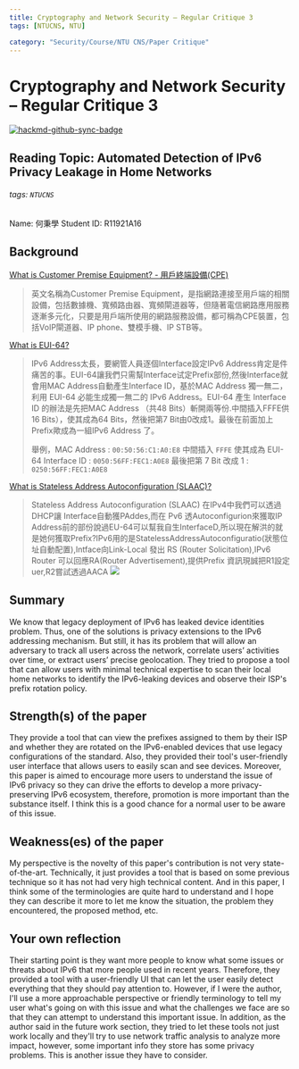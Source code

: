 ```yaml
---
title: Cryptography and Network Security – Regular Critique 3
tags: [NTUCNS, NTU]

category: "Security/Course/NTU CNS/Paper Critique"
---
```


# Cryptography and Network Security – Regular Critique 3
<!-- more -->

[![hackmd-github-sync-badge](https://hackmd.io/q_V04ik8RkCQS4-DbqJoGg/badge)](https://hackmd.io/q_V04ik8RkCQS4-DbqJoGg)

## Reading Topic: Automated Detection of IPv6 Privacy Leakage in Home Networks
###### tags: `NTUCNS`
Name: 何秉學	Student ID: R11921A16

## Background
[What is Customer Premise Equipment? - 用戶終端設備(CPE)](https://www.moneydj.com/kmdj/wiki/wikiviewer.aspx?keyid=047cf9b1-e1ba-4578-8fcc-160bd2d3fc8d)
> 英文名稱為Customer Premise Equipment，是指網路連接至用戶端的相關設備，包括數據機、寬頻路由器、寬頻閘道器等，但隨著電信網路應用服務逐漸多元化，只要是用戶端所使用的網路服務設備，都可稱為CPE裝置，包括VoIP閘道器、IP phone、雙模手機、IP STB等。

[What is EUI-64?](https://www.jannet.hk/ip-address-version-6-ipv6-zh-hant/)
>IPv6 Address太長，要網管人員逐個Interface設定IPv6 Address肯定是件痛苦的事。EUI-64讓我們只需幫Interface试定Prefix部份,然後Interface就會用MAC Address自動產生Interface ID，基於MAC Address 獨一無二，利用 EUI-64 必能生成獨一無二的 IPv6 Address。EUI-64 產生 Interface ID 的辦法是先把MAC Address （共48 Bits）斬開兩等份.中間插入FFFE供16 Bits），使其成為64 Bits，然後把第7 Bit由0改成1。最後在前面加上Prefix歟成為一組IPv6 Address 了。
>
>舉例，MAC Address : `00:50:56:C1:A0:E8`
中間插入 `FFFE` 使其成為 EUI-64 Interface ID : `0050:56FF:FEC1:A0E8`
最後把第 7 Bit 改成 1 : `0250:56FF:FEC1:A0E8`

[What is Stateless Address Autoconfiguration (SLAAC)?](https://www.jannet.hk/ip-address-version-6-ipv6-zh-hant/)
> Stateless Address Autoconfiguration (SLAAC)
在IPv4中我們可以透過DHCP讓 Interface自動獲PAddes,而在 Pv6 透Autoconfigurion來獲取IP Address前的部份說過EU-64可以幫我自生InterfaceD,所以現在解洪的就是她何獲取Prefix?IPv6用的是StatelessAddressAutoconfiguratio(狀態位址自動配置),Intface向Link-Local 發出 RS (Router Solicitation),IPv6 Router 可以回應RA(Router Advertisement),提供Prefix 資訊現誠把R1設定uer,R2嘗試透過AACA
![](https://i.imgur.com/rCcZUnM.png)



## Summary
We know that legacy deployment of IPv6 has leaked device identities problem. Thus, one of the solutions is privacy extensions to the IPv6 addressing mechanism. But still, it has its problem that will allow an adversary to track all users across the network, correlate users’ activities over time, or extract users’ precise geolocation. They tried to propose a tool that can allow users with minimal technical expertise to scan their local home networks to identify the IPv6-leaking devices and observe their ISP's prefix rotation policy.

## Strength(s) of the paper
They provide a tool that can view the prefixes assigned to them by their ISP and whether they are rotated on the IPv6-enabled devices that use legacy configurations of the standard. Also, they provided their tool's user-friendly user interface that allows users to easily scan and see devices.
Moreover, this paper is aimed to encourage more users to understand the issue of IPv6 privacy so they can drive the efforts to develop a more privacy-preserving IPv6 ecosystem, therefore, promotion is more important than the substance itself. I think this is a good chance for a normal user to be aware of this issue.

## Weakness(es) of the paper
My perspective is the novelty of this paper's contribution is not very state-of-the-art. Technically, it just provides a tool that is based on some previous technique so it has not had very high technical content. And in this paper, I think some of the terminologies are quite hard to understand and I hope they can describe it more to let me know the situation, the problem they encountered, the proposed method, etc.

## Your own reflection
Their starting point is they want more people to know what some issues or threats about IPv6 that more people used in recent years. Therefore, they provided a tool with a user-friendly UI that can let the user easily detect everything that they should pay attention to. However, if I were the author, I'll use a more approachable perspective or friendly terminology to tell my user what's going on with this issue and what the challenges we face are so that they can attempt to understand this important issue.
In addition, as the author said in the future work section, they tried to let these tools not just work locally and they'll try to use network traffic analysis to analyze more impact, however, some important info they store has some privacy problems. This is another issue they have to consider.
